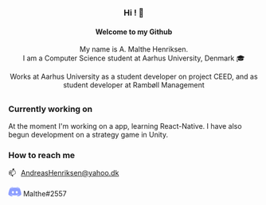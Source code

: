 <div align="center">

  <h3>Hi ! 👋</h3>
  <h4>Welcome to my Github</h4>
  <p>My name is A. Malthe Henriksen.</br>
  I am a Computer Science student at Aarhus University, Denmark 🎓 </p>
  <p>Works at Aarhus University as a student developer on project CEED, and as student developer at Rambøll Management</p>
  <h2></h2>
  <div>
  
  </div>
</div>


<hline>

### Currently working on
At the moment I'm working on a app, learning React-Native.
I have also begun development on a strategy game in Unity.


### How to reach me
 📫⠀<AndreasHenriksen@yahoo.dk>

![discord-logo] Malthe#2557

<!--
- 👋 Hi, I’m @r59q
- 👀 I’m interested in ...
- 🌱 I’m currently learning ...
- 💞️ I’m looking to collaborate on ...
- 📫 How to reach me ...
-->
<!---
r59q/r59q is a ✨ special ✨ repository because its `README.md` (this file) appears on your GitHub profile.
You can click the Preview link to take a look at your changes.
--->

[discord-logo]: https://github.com/r59q/r59q/blob/main/discord-26x19.png
[email-logo]: https://github.com/r59q/r59q/blob/main/email-22x18.png
[linkedin-shield]: https://img.shields.io/badge/-LinkedIn-black.svg?style=for-the-badge&logo=linkedin&colorB=555
[linkedin-url]: https://www.linkedin.com/in/a-malthe-henriksen-2830ba217/
